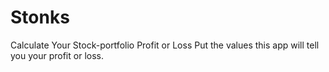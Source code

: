 # Stonks
Calculate Your Stock-portfolio Profit or Loss
Put the values this app will tell you your profit or loss.
